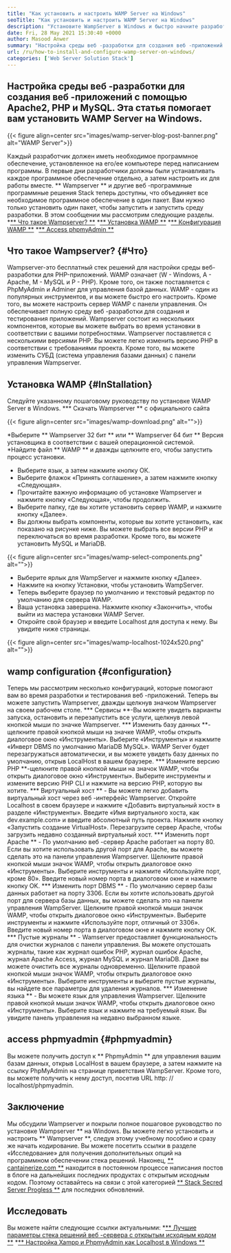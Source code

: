 ```yaml
---
title: "Как установить и настроить WAMP Server на Windows" 
seoTitle: "Как установить и настроить WAMP Server на Windows" 
description: "Установите WampServer в Windows и быстро начните разработку веб-приложений на основе PHP. WAMP Server доступен как для Windows 32, так и для 64 бит." 
date: Fri, 28 May 2021 15:30:40 +0000
author: Masood Anwer
summary: "Настройка среды веб -разработки для создания веб -приложений с помощью Apache2, PHP и MySQL. Эта статья помогает вам установить WAMP Server на Windows." 
url: /ru/how-to-install-and-configure-wamp-server-on-windows/
categories: ['Web Server Solution Stack']
---
```


## Настройка среды веб -разработки для создания веб -приложений с помощью Apache2, PHP и MySQL. Эта статья помогает вам установить WAMP Server на Windows.

{{< figure align=center src="images/wamp-server-blog-post-banner.png" alt="WAMP Server">}}

Каждый разработчик должен иметь необходимое программное обеспечение, установленное на его/ее компьютере перед написанием программы. В первые дни разработчики должны были устанавливать каждое программное обеспечение отдельно, а затем настроить их для работы вместе. ** Wampserver ** и другие веб -программные программные решения Stack теперь доступны, что объединяет все необходимое программное обеспечение в один пакет. Вам нужно только установить один пакет, чтобы запустить и запустить среду разработки.
В этом сообщении мы рассмотрим следующие разделы.
  *[** Что такое Wampserver? **][1]
  *[** Установка WAMP **][2]
  *[** Конфигурация WAMP **][3]
  *[** Access phpmyAdmin **][4]

## Что такое Wampserver? {#Что}
Wampserver-это бесплатный стек решений для настройки среды веб-разработки для PHP-приложений. WAMP означает (W - Windows, A - Apache, M - MySQL и P - PHP). Кроме того, он также поставляется с PhpMyAdmin и Adminer для управления базой данных. WAMP - один из популярных инструментов, и вы можете быстро его настроить. Кроме того, вы можете настроить сервер WAMP с панели управления. Он обеспечивает полную среду веб -разработки для создания и тестирования приложений. Wampserver состоит из нескольких компонентов, которые вы можете выбрать во время установки в соответствии с вашими потребностями. Wampserver поставляется с несколькими версиями PHP. Вы можете легко изменить версию PHP в соответствии с требованиями проекта. Кроме того, вы можете изменить СУБД (система управления базами данных) с панели управления Wampserver.

## Установка WAMP {#InStallation}
Следуйте указанному пошаговому руководству по установке WAMP Server в Windows.
  *** Скачать Wampserver ** с официального сайта

{{< figure align=center src="images/wamp-download.png" alt="">}}

  *Выберите ** Wampserver 32 бит ** или ** Wampserver 64 бит ** Версия установщика в соответствии с вашей операционной системой.
  *Найдите файл ** WAMP ** и дважды щелкните его, чтобы запустить процесс установки.
  * Выберите язык, а затем нажмите кнопку ОК.
  * Выберите флажок «Принять соглашение», а затем нажмите кнопку «Следующая».
  * Прочитайте важную информацию об установке Wampserver и нажмите кнопку «Следующая», чтобы продолжить.
  * Выберите папку, где вы хотите установить сервер WAMP, и нажмите кнопку «Далее».
  * Вы должны выбрать компоненты, которые вы хотите установить, как показано на рисунке ниже. Вы можете выбрать все версии PHP и переключаться во время разработки. Кроме того, вы можете установить MySQL и MariaDB.

{{< figure align=center src="images/wamp-select-components.png" alt="">}}

  * Выберите ярлык для WampServer и нажмите кнопку «Далее».
  * Нажмите на кнопку Установки, чтобы установить WampServer.
  * Теперь выберите браузер по умолчанию и текстовый редактор по умолчанию для сервера WAMP.
  * Ваша установка завершена. Нажмите кнопку «Закончить», чтобы выйти из мастера установки WAMP Server.
  * Откройте свой браузер и введите Localhost для доступа к нему. Вы увидите ниже страницы.

{{< figure align=center src="images/wamp-localhost-1024x520.png" alt="">}}


## wamp configuration {#configuration}
Теперь мы рассмотрим несколько конфигураций, которые помогают вам во время разработки и тестирования веб -приложений. Теперь вы можете запустить Wampserver, дважды щелкнув значком Wampserver на своем рабочем столе.
  *** Сервисы **-Вы можете увидеть варианты запуска, остановить и перезапустить все услуги, щелкнув левой кнопкой мыши по значке Wampserver.
  *** Изменить базу данных **-щелкните правой кнопкой мыши на значке WAMP, чтобы открыть диалоговое окно «Инструменты». Выберите «Инструменты» и нажмите «Инверт DBMS по умолчанию MariaDB MySQL». WAMP Server будет перезагружаться автоматически, и вы можете увидеть базу данных по умолчанию, открыв LocalHost в вашем браузере.
  *** Измените версию PHP **-щелкните правой кнопкой мыши на значок WAMP, чтобы открыть диалоговое окно «Инструменты». Выберите инструменты и измените версию PHP CLI и нажмите на версию PHP, которую вы хотите.
  *** Виртуальный хост ** - Вы можете легко добавить виртуальный хост через веб -интерфейс Wampserver. Откройте Localhost в своем браузере и нажмите «Добавить виртуальный хост» в разделе «Инструменты». Введите «Имя виртуального хоста, как dev.example.com» и введите абсолютный путь проекта. Нажмите кнопку «Запустить создание VirtualHost». Перезагрузите сервер Apache, чтобы загрузить недавно созданный виртуальный хост.
  *** Изменить порт Apache ** - По умолчанию веб -сервер Apache работает на порту 80. Если вы хотите использовать другой порт для Apache, вы можете сделать это на панели управления Wampserver. Щелкните правой кнопкой мыши значок WAMP, чтобы открыть диалоговое окно «Инструменты». Выберите инструменты и нажмите «Используйте порт, кроме 80». Введите новый номер порта в диалоговом окне и нажмите кнопку OK.
  *** Изменить порт DBMS ** - По умолчанию сервер базы данных работает на порту 3306. Если вы хотите использовать другой порт для сервера базы данных, вы можете сделать это на панели управления WampServer. Щелкните правой кнопкой мыши значок WAMP, чтобы открыть диалоговое окно «Инструменты». Выберите инструменты и нажмите «Используйте порт, отличный от 3306». Введите новый номер порта в диалоговом окне и нажмите кнопку OK.
  *** Пустые журналы ** - Wamserver предоставляет функциональность для очистки журналов с панели управления. Вы можете опустошать журналы, такие как журнал ошибок PHP, журнал ошибок Apache, журнал Apache Access, журнал MySQL и журнал MariaDB. Даже вы можете очистить все журналы одновременно. Щелкните правой кнопкой мыши значок WAMP, чтобы открыть диалоговое окно «Инструменты». Выберите инструменты и выберите пустые журналы, вы найдете все параметры для удаления журналов.
  *** Изменение языка ** - Вы можете язык для управления Wampserver. Щелкните правой кнопкой мыши значок WAMP, чтобы открыть диалоговое окно «Инструменты». Выберите язык и нажмите на требуемый язык. Вы увидите панель управления на недавно выбранном языке.

## access phpmyadmin {#phpmyadmin}
Вы можете получить доступ к ** PhpmyAdmin ** для управления вашим базам данных, открыв LocalHost в вашем браузере, а затем нажмите на ссылку PhpMyAdmin на странице приветствия WampServer. Кроме того, вы можете получить к нему доступ, посетив URL http: // localhost/phpmyadmin.

## Заключение
Мы обсудили Wampserver и покрыли полное пошаговое руководство по установке Wampserver ** на Windows. Вы можете легко установить и настроить ** Wampserver **, следуя этому учебному пособию и сразу же начать кодирование. Вы можете посетить ссылки в разделе «Исследование» для получения дополнительных опций на программном обеспечении стека решений.
Наконец, [** cantainerize.com **][5] находится в постоянном процессе написания постов в блоге на дальнейших последних продуктах с открытым исходным кодом. Поэтому оставайтесь на связи с этой категорией [** Stack Secred Server Progless **][6] для последних обновлений.

## Исследовать
Вы можете найти следующие ссылки актуальными:
  *[** Лучшие параметры стека решений веб -сервера с открытым исходным кодом **][7]
  *[** Настройка Xampp и PhpmyAdmin как Localhost в Windows **][8]

  
[1]: #What
[2]: #Installation
[3]: #Configuration
[4]: #phpMyAdmin
[5]: https://containerize.com
[6]: https://blog.containerize.com/category/web-server-solution-stack/
[7]: https://products.containerize.com/solution-stack/
[8]: https://blog.containerize.com/database-management-software/how-to-setup-xampp-and-phpmyadmin-as-localhost-on-windows/
